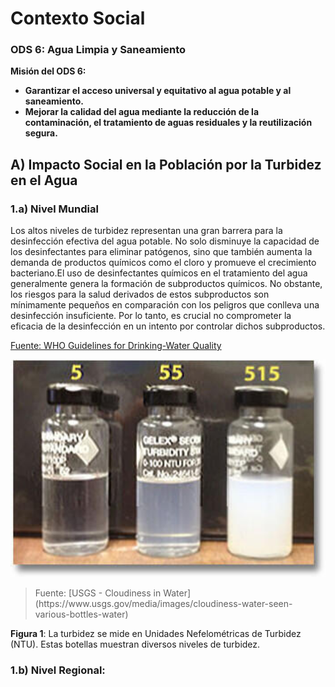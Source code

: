 # Contexto Social

### ODS 6: Agua Limpia y Saneamiento

**Misión del ODS 6:**
- **Garantizar el acceso universal y equitativo al agua potable y al saneamiento.**
- **Mejorar la calidad del agua mediante la reducción de la contaminación, el tratamiento de aguas residuales y la reutilización segura.**

## A) Impacto Social en la Población por la Turbidez en el Agua

### 1.a) Nivel Mundial

Los altos niveles de turbidez representan una gran barrera para la desinfección efectiva del agua potable. No solo disminuye la capacidad de los desinfectantes para eliminar patógenos, sino que también aumenta la demanda de productos químicos como el cloro y promueve el crecimiento bacteriano.El uso de desinfectantes químicos en el tratamiento del agua generalmente genera la formación de subproductos químicos. No obstante, los riesgos para la salud derivados de estos subproductos son mínimamente pequeños en comparación con los peligros que conlleva una desinfección insuficiente. Por lo tanto, es crucial no comprometer la eficacia de la desinfección en un intento por controlar dichos subproductos.

[Fuente: WHO Guidelines for Drinking-Water Quality](https://iris.who.int/bitstream/handle/10665/352532/9789240045064-eng.pdf?sequence=1&isAllowed=y)

<p align="center">
  <img src="https://github.com/luisvalenzuela25/grupo5/blob/main/Imagenes/IMAGEN1.jpg" width="600" style="margin: auto;">
</p>

<blockquote>
   <p>Fuente: [USGS - Cloudiness in Water](https://www.usgs.gov/media/images/cloudiness-water-seen-various-bottles-water)</p>
</blockquote>

**Figura 1**: La turbidez se mide en Unidades Nefelométricas de Turbidez (NTU). Estas botellas muestran diversos niveles de turbidez.
### 1.b) Nivel Regional:

